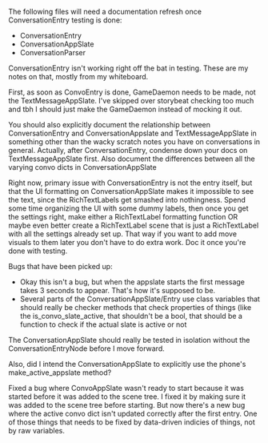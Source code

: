 The following files will need a documentation refresh once ConversationEntry testing is done:
- ConversationEntry
- ConversationAppSlate
- ConversationParser

ConversationEntry isn't working right off the bat in testing. These are my notes on that, mostly from my whiteboard.

First, as soon as ConvoEntry is done, GameDaemon needs to be made, not the TextMessageAppSlate. I've skipped over storybeat checking too much and tbh I should just make the GameDaemon instead of mocking it out.

You should also explicitly document the relationship between ConversationEntry and ConversationAppslate and TextMessageAppSlate in something other than the wacky scratch notes you have on conversations in general. Actually, after ConversationEntry, condense down your docs on TextMessageAppSlate first. Also document the differences between all the varying convo dicts in ConversationAppSlate

Right now, primary issue with ConversationEntry is not the entry itself, but that the UI formatting on ConversationAppSlate makes it impossible to see the text, since the RichTextLabels get smashed into nothingness. Spend some time organizing the UI with some dummy labels, then once you get the settings right, make either a RichTextLabel formatting function OR maybe even better create a RichTextLabel scene that is just a RichTextLabel with all the settings already set up. That way if you want to add move visuals to them later you don't have to do extra work. Doc it once you're done with testing.

Bugs that have been picked up:
- Okay this isn't a bug, but when the appslate starts the first message takes 3 seconds to appear. That's how it's supposed to be.
- Several parts of the ConversationAppSlate/Entry use class variables that should really be checker methods that check properties of things (like the is_convo_slate_active, that shouldn't be a bool, that should be a function to check if the actual slate is active or not

The ConversationAppSlate should really be tested in isolation without the ConversationEntryNode before I move forward. 

Also, did I intend the ConversationAppSlate to explicitly use the phone's make_active_appslate method?

Fixed a bug where ConvoAppSlate wasn't ready to start because it was started before it was added to the scene tree. I fixed it by making sure it was added to the scene tree before starting. But now there's a new bug where the active convo dict isn't updated correctly after the first entry. One of those things that needs to be fixed by data-driven indicies of things, not by raw variables.
